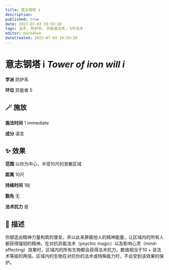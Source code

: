 ```yaml
---
title: 意志钢塔 i
description: 
published: true
date: 2023-07-03 19:59:28
tags: 法术, 防护系, 异能者法术, 5环法术
editor: markdown
dateCreated: 2023-07-03 19:59:28
---
```


# **意志钢塔 i** *Tower of iron will i*

**学派** 防护系 

**环位** 异能者 5

## 🪄 施放

**施法时间** 1 immediate

**成分** 语言

## ✨ 效果  

**范围** 以你为中心，半径10尺的发散区域

**距离** 10尺  

**持续时间** 1轮 

**豁免** 无

**法术抗力** 是

## 📖 描述

你塑造出精神力量构筑的堡垒，并以此来屏蔽他人的精神能量，让区域内的所有人都获得强韧的精神。在对抗异能法术（psychic magic）以及影响心灵（mind-affecting）效果时，区域内的所有生物都会获得法术抗力，数值相当于10 + 该法术等级的两倍。区域内的生物在对抗你的法术或特殊能力时，不会受到该效果的保护。
    